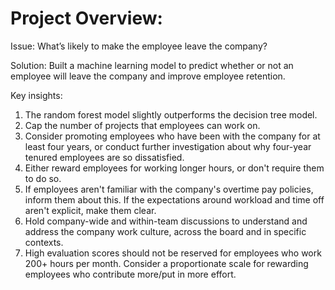 # Project Overview:  

Issue: What’s likely to make the employee leave the company?  

Solution: Built a machine learning model to predict whether or not an employee will leave the company and improve employee retention.  

Key insights:  

1) The random forest model slightly outperforms the decision tree model.  
2) Cap the number of projects that employees can work on.  
3) Consider promoting employees who have been with the company for at least four years, or conduct further investigation about why four-year tenured employees are so dissatisfied.  
4) Either reward employees for working longer hours, or don't require them to do so.  
5) If employees aren't familiar with the company's overtime pay policies, inform them about this. If the expectations around workload and time off aren't explicit, make them clear.  
6) Hold company-wide and within-team discussions to understand and address the company work culture, across the board and in specific contexts.  
7) High evaluation scores should not be reserved for employees who work 200+ hours per month. Consider a proportionate scale for rewarding employees who contribute more/put in more effort.  


